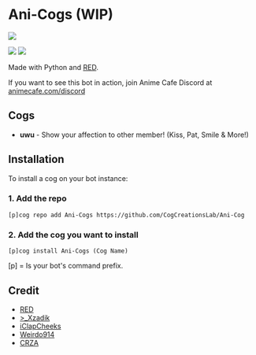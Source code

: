 # Ani-Cogs (WIP)
<img src="https://i.imgur.com/ZwooT1h.png">

[<img       src="https://discordapp.com/api/guilds/374596069989810176/widget.png?style=shield">](http://discord.gg/7R7d3bA) [<img       src="https://img.shields.io/badge/discord-py-blue.svg">](https://github.com/Rapptz/discord.py)

Made with Python and [RED](https://github.com/Cog-Creators/Red-DiscordBot).

If you want to see this bot in action, join Anime Cafe Discord at [animecafe.com/discord](http://discord.gg/7R7d3bA)


## Cogs


 * **uwu** - Show your affection to other member! (Kiss, Pat, Smile & More!)


## Installation

To install a cog on your bot instance:

### 1. Add the repo

`[p]cog repo add Ani-Cogs https://github.com/CogCreationsLab/Ani-Cog`

### 2. Add the cog you want to install

`[p]cog install Ani-Cogs (Cog Name)`

[p] = Is your bot's command prefix.


## Credit

* [RED](https://github.com/Cog-Creators/Red-DiscordBot)
* [>_Xzadik](https://github.com/XzadikApple)
* [iClapCheeks](https://github.com/iclapcheeks)
* [Weirdo914](https://github.com/Weirdo914)
* [CRZA](https://github.com/CRZA5)
